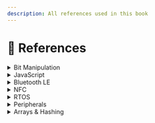 ```yaml
---
description: All references used in this book
---
```


# 📖 References

<details>

<summary>Bit Manipulation</summary>

[C - Bits Manipulation](https://www.tutorialspoint.com/ansi\_c/c\_bits\_manipulation.htm)

[Log2Base2](https://log2base2.com/)

</details>

<details>

<summary>JavaScript</summary>

[JavaScript Maps](https://www.w3schools.com/js/js\_object\_maps.asp)

[JavaScript Array](https://www.w3schools.com/jsref/jsref\_obj\_array.asp)

</details>

<details>

<summary>Bluetooth LE</summary>

[DevAcademy NordicSemi](https://academy.nordicsemi.com/courses/bluetooth-low-energy-fundamentals/)

[Developer NordicSemi](https://developer.nordicsemi.com/nRF\_Connect\_SDK/doc/latest/zephyr/connectivity/bluetooth/index.html)

[Docs Zephyr Project](https://docs.zephyrproject.org/latest/connectivity/bluetooth/index.html)

</details>

<details>

<summary>NFC</summary>

[Nomtek](https://www.nomtek.com/blog/what-are-nfc-tags)

[Kevin](https://www.kevin.eu/blog/nfc-payments/)

</details>

<details>

<summary>RTOS</summary>

[What Is a Real-Time Operating System (RTOS)?](https://www.windriver.com/solutions/learning/rtos)

[FreeRTOS Wikipedia](https://en.wikipedia.org/wiki/FreeRTOS)

[Zephyr Wikipedia](https://en.wikipedia.org/wiki/Zephyr\_\(operating\_system\))

</details>

<details>

<summary>Peripherals</summary>

[Academy NordicSemi](https://academy.nordicsemi.com/courses/nrf-connect-sdk-fundamentals)

</details>

<details>

<summary>Arrays &#x26; Hashing</summary>

[Time complexity Big 0 for Javascript Array methods and examples.](https://dev.to/lukocastillo/time-complexity-big-0-for-javascript-array-methods-and-examples-mlg)

[How JavaScript Works: Arrays vs Hash Tables](https://medium.com/sessionstack-blog/how-javascript-works-arrays-vs-hash-tables-ab769bf84a2d)

</details>
